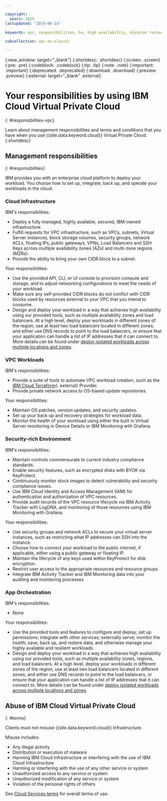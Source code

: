 ```yaml
---

copyright:
  years: 2019
lastupdated: "2019-06-14"

keywords: vpc, responsibilities, ha, high availability, disaster recovery

subcollection: vpc-on-classic

---
```


{:new_window: target="_blank"}
{:shortdesc: .shortdesc}
{:screen: .screen}
{:pre: .pre}
{:codeblock: .codeblock}
{:tip: .tip}
{:note: .note}
{:important: .important}
{:deprecated: .deprecated}
{:download: .download}
{:preview: .preview}
{:external: target="_blank" .external}


# Your responsibilities by using IBM Cloud Virtual Private Cloud
{: #responsibilities-vpc}

Learn about management responsibilities and terms and conditions that you have when you use {{site.data.keyword.cloud}} Virtual Private Cloud.
{:shortdesc}

## Management responsibilities
{: #responsibilities}

IBM provides you with an enterprise cloud platform to deploy your workload. You choose how to set up, integrate, back up, and operate your workloads in the cloud.

### Cloud Infrastructure

IBM's responsibilities:
- Deploy a fully managed, highly available, secured, IBM-owned infrastructure.
- Fulfill requests for VPC infrastructure, such as VPCs, subnets, Virtual Server instances, block storage volumes, security groups, network ACLs, floating IPs, public gateways, VPNs, Load Balancers and SSH Keys across multiple availability zones (AZs) and multi-zone regions (MZRs).
- Provide the ability to bring your own CIDR block to a subnet.

Your responsibilities:
- Use the provided API, CLI, or UI console to provision compute and storage, and to adjust networking configurations to meet the needs of your workload.
- Make sure any self-provided CIDR blocks do not conflict with CIDR blocks used by resources external to your VPC that you intend to consume.
- Design and deploy your workload in a way that achieves high availability using our provided tools, such as multiple availability zones and load balancers. At a high level, deploy your workloads in different zones of the region, use at least two load balancers located in different zones, and either use DNS records to point to the load balancers, or ensure that your application can handle a list of IP addresses that it can connect to. More details can be found under [deploy isolated workloads across multiple locations and zones](/docs/vpc-on-classic?topic=solution-tutorials-vpc-multi-region).

### VPC Workloads

IBM's responsibilities:
- Provide a suite of tools to automate VPC workload creation, such as the [IBM Cloud Terraform](https://ibm-cloud.github.io/tf-ibm-docs/index.html){: external} Provider.
- Provide private network access to OS-based update repositories.

Your responsibilities:
- Maintain OS patches, version updates, and security updates.
- Set up your back up and recovery strategies for workload data.
- Monitor the health of your workload using either the built in Virtual Server monitoring in Device Details or IBM Monitoring with Grafana.

### Security-rich Environment

IBM's responsibilities:
- Maintain controls commensurate to current industry compliance standards.
- Enable security features, such as encrypted disks with BYOK via KeyProtect.
- Continuously monitor stock images to detect vulnerability and security compliance issues.
- Use IBM Cloud Identity and Access Management (IAM) for authentication and authorization of VPC resources.
- Provide audit records of the VPC resource lifecycle via IBM Activity Tracker with LogDNA, and monitoring of those resources using IBM Monitoring with Grafana.

Your responsibilities:
- Use security groups and network ACLs to secure your virtual server instances, such as restricting what IP addresses can SSH into the instance.
- Choose how to connect your workload to the public internet, if applicable, either using a public gateway or floating IP.
- Maintain the lifecycle of any keys used within KeyProtect for disk encryption.
- Restrict user access to the appropriate resources and resource groups.
- Integrate IBM Activity Tracker and IBM Monitoring data into your auditing and monitoring processes

### App Orchestration

IBM's responsibilities:
- None

Your responsibilities:
- Use the provided tools and features to configure and deploy; set up permissions; integrate with other services; externally serve; monitor the health; save, back up, and restore data; and otherwise manage your highly available and resilient workloads.
- Design and deploy your workload in a way that achieves high availability using our provided tools, such as multiple availability zones, regions, and load balancers. At a high level, deploy your workloads in different zones of the region, use at least two load balancers located in different zones, and either use DNS records to point to the load balancers, or ensure that your application can handle a list of IP addresses that it can connect to. More details can be found under [deploy isolated workloads across multiple locations and zones](/docs/vpc-on-classic?topic=solution-tutorials-vpc-multi-region).


## Abuse of IBM Cloud Virtual Private Cloud
{: #terms}

Clients must not misuse {{site.data.keyword.cloud}} Infrastructure.

Misuse includes:
- Any illegal activity
- Distribution or execution of malware
- Harming IBM Cloud Infrastructure or interfering with the use of IBM Cloud Infrastructure
- Harming or interfering with the use of any other service or system
- Unauthorized access to any service or system
- Unauthorized modification of any service or system
- Violation of the personal rights of others

See [Cloud Services terms](/docs/overview/terms-of-use?topic=overview-terms) for overall terms of use.
